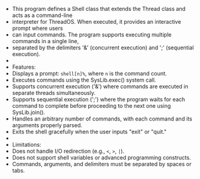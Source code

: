  * This program defines a Shell class that extends the Thread class and acts as a command-line
 * interpreter for ThreadOS. When executed, it provides an interactive prompt where users
 * can input commands. The program supports executing multiple commands in a single line, 
 * separated by the delimiters '&' (concurrent execution) and ';' (sequential execution). 
 * 
 * Features:
 * Displays a prompt: `shell[n]%`, where `n` is the command count.
 * Executes commands using the SysLib.exec() system call.
 * Supports concurrent execution ('&') where commands are executed in separate threads simultaneously.
 * Supports sequential execution (';') where the program waits for each command to complete 
   before proceeding to the next one using SysLib.join().
 * Handles an arbitrary number of commands, with each command and its arguments properly parsed.
 * Exits the shell gracefully when the user inputs "exit" or "quit."
 * 
 * Limitations:
 * Does not handle I/O redirection (e.g., `<`, `>`, `|`).
 * Does not support shell variables or advanced programming constructs.
 * Commands, arguments, and delimiters must be separated by spaces or tabs.

